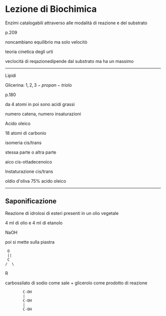# Lezione di Biochimica

Enzimi catalogabili attraverso alle modalità di reazione e del substrato


p.209

noncambiano equilibrio ma solo velocitò

teoria cinetica degli urti 

veclocità di reqazionedipende dal substrato ma ha un massimo


---
Lipidi

Glicerina: $1,2,3-propan-triolo$


p.180

da 4 atomi in poi sono acidi grassi

numero catena, numero insaturazioni


Acido oleico


18 atomi di carbonio


isomeria cis/trans

stessa parte o altra parte

aico cis-ottadecenoico


Instaturazione cis/trans

oldio d'oliva
75% acido oleico



---


## Saponificazione

Reazione di idrolosi di esteri presenti in un olio vegetale

4 ml di olio e 4 ml di etanolo


NaOH


poi si mette sulla piastra


     O
     ||
     C
    /  \ 
   R

carbossilato di sodio come sale + glicerolo come prodotto di reazione

        
			C-OH
			|
			C-OH
			|
			C-OH
<!--stackedit_data:
eyJoaXN0b3J5IjpbMzQ0OTIyMDE1LDE3NjY4ODc4MDUsMjkwMj
g2NTMxLDE3MTg1MzE5NzRdfQ==
-->